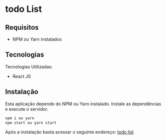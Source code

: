 # todo List

## Requisitos

- NPM ou Yarn instalados

## Tecnologias

Tecnologias Utilizadas:

- React JS

## Instalação

Esta aplicação depende do NPM ou Yarn instalado.
Instale as dependências e execute o servidor.

```sh
npm i ou yarn
npm start ou yarn start
```

Após a instalação basta acessar o seguinte endereço:
[todo list][endereco]

[endereco]: http://localhost:3000/
